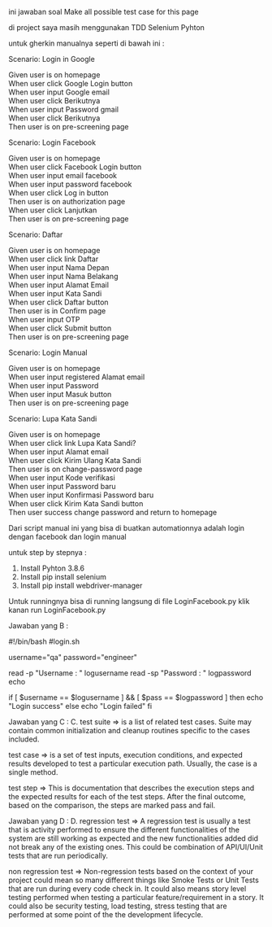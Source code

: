 ini jawaban soal Make all possible test case for this page

di project saya masih menggunakan TDD Selenium Pyhton

untuk gherkin manualnya seperti di bawah ini :

Scenario: Login in Google

Given user is on homepage<br/>
When user click Google Login button<br/>
When user input Google email<br/>
When user click Berikutnya<br/>
When user input Password gmail<br/>
When user click Berikutnya<br/>
Then user is on pre-screening page<br/>


Scenario: Login Facebook

Given user is on homepage<br/>
When user click Facebook Login button<br/>
When user input email facebook<br/>
When user input password facebook<br/>
When user click Log in button<br/>
Then user is on authorization page<br/>
When user click Lanjutkan<br/>
Then user is on pre-screening page<br/>


Scenario: Daftar

Given user is on homepage<br/>
When user click link Daftar<br/>
When user input Nama Depan<br/>
When user input Nama Belakang<br/>
When user input Alamat Email<br/>
When user input Kata Sandi<br/>
When user click Daftar button<br/>
Then user is in Confirm page<br/>
When user input OTP<br/>
When user click Submit button<br/>
Then user is on pre-screening page<br/>


Scenario: Login Manual

Given user is on homepage<br/>
When user input registered Alamat email<br/>
When user input Password<br/>
When user input Masuk button<br/>
Then user is on pre-screening page<br/>


Scenario: Lupa Kata Sandi

Given user is on homepage<br/>
When user click link Lupa Kata Sandi?<br/>
When user input Alamat email<br/>
When user click Kirim Ulang Kata Sandi<br/>
Then user is on change-password page<br/>
When user input Kode verifikasi<br/>
When user input Password baru<br/>
When user input Konfirmasi Password baru<br/>
When user click Kirim Kata Sandi button<br/>
Then user success change password and return to homepage<br/> 

Dari script manual ini yang bisa di buatkan automationnya adalah
login dengan facebook dan login manual 

untuk step by stepnya :
1. Install Pyhton 3.8.6
2. Install pip install selenium 
3. Install pip install webdriver-manager

Untuk runningnya bisa di running langsung di file LoginFacebook.py klik kanan run LoginFacebook.py

Jawaban yang B : 

#!/bin/bash
#login.sh

username="qa"
password="engineer"

read -p "Username : " logusername
read -sp "Password : " logpassword
echo

if [ $username == $logusername ] && [ $pass == $logpassword ]
then
echo "Login success"
else
echo "Login failed"
fi	

Jawaban yang C :
C. test suite => is a list of related test cases. Suite may contain common initialization and cleanup routines specific to the cases included.

test case =>  is a set of test inputs, execution conditions, and expected results developed to test a particular execution path. Usually, the case is a single method.

test step => This is documentation that describes the execution steps and the expected results for each of the test steps. After the final outcome, based on the comparison, the steps are marked pass and fail.

Jawaban yang D :
D. regression test => A regression test is usually a test that is activity performed to ensure the different functionalities of the system are still working as expected and the new functionalities added did not break any of the existing ones. This could be combination of API/UI/Unit tests that are run periodically.

non regression test => Non-regression tests based on the context of your project could mean so many different things like Smoke Tests or Unit Tests that are run during every code check in. It could also means story level testing performed when testing a particular feature/requirement in a story. It could also be security testing, load testing, stress testing that are performed at some point of the the development lifecycle.
